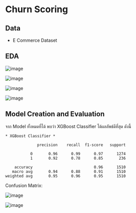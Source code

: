 # Churn Scoring

## Data
* E Commerce Dataset
  
## EDA
![image](https://github.com/kikkalo/MADT8101/assets/115805661/77152e39-e0c3-441f-bbcd-be78b283cf58)

![image](https://github.com/kikkalo/MADT8101/assets/115805661/fc4c5ad4-9698-4752-9313-e8340e497b59)

![image](https://github.com/kikkalo/MADT8101/assets/115805661/37f6e702-0724-4a9c-abbb-6bd5214727f7)

![image](https://github.com/kikkalo/MADT8101/assets/115805661/27859b42-0dc2-4898-95d4-5c82588ec741)

## Model Creation and Evaluation

จาก Model ทั้งหมดที่ได้ พบว่า XGBoost Classifier ได้ผลลัพธ์ดีที่สุด ดังนี้

```
* XGBoost Classifier * 

              precision    recall  f1-score   support

           0       0.96      0.99      0.97      1274
           1       0.92      0.78      0.85       236

    accuracy                           0.96      1510
   macro avg       0.94      0.88      0.91      1510
weighted avg       0.95      0.96      0.95      1510
```

Confusion Matrix: 

![image](https://github.com/kikkalo/MADT8101/assets/115805661/50318f75-b6f8-4aeb-b220-b24be918cb7c)

![image](https://github.com/kikkalo/MADT8101/assets/115805661/1ae02f94-b36c-418e-905b-999b2ac09a5b)

